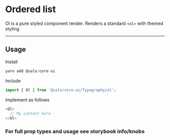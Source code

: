 # Ordered list

Ol is a pure styled component render. Renders a standard `<ol>` with themed styling

-------

## Usage

Install

```javascript
yarn add @salo/core-ui
```

Include

```javascript
import { Ol } from '@salo/core-ui/Typography/ol';
```

Implement as follows

```javascript
<Ol>
  // My content here
</Ol>
```

### For full prop types and usage see storybook info/knobs